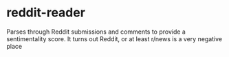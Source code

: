 # reddit-reader
Parses through Reddit submissions and comments to provide a sentimentality score. It turns out Reddit, or at least r/news is a very negative place
